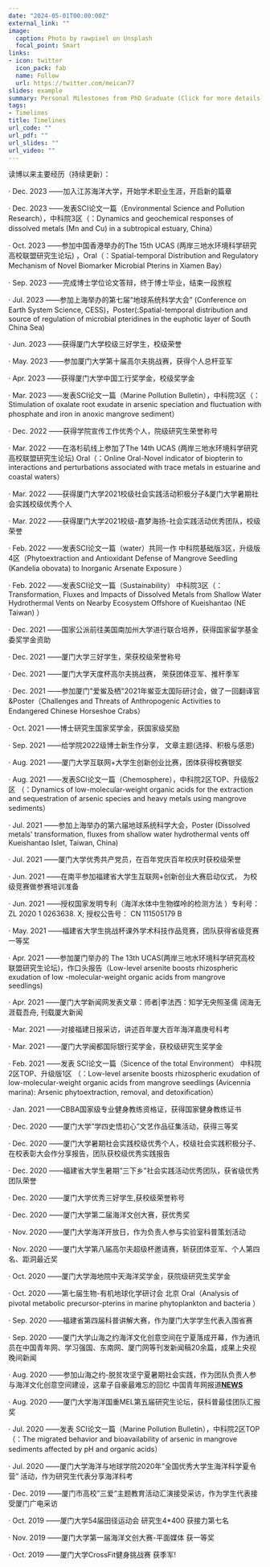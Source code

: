 ```yaml
---
date: "2024-05-01T00:00:00Z"
external_link: ""
image:
  caption: Photo by rawpixel on Unsplash
  focal_point: Smart
links:
- icon: twitter
  icon_pack: fab
  name: Follow
  url: https://twitter.com/meican77
slides: example
summary: Personal Milestones from PhD Graduate (Click for more details).
tags:
- Timelines
title: Timelines 
url_code: ""
url_pdf: ""
url_slides: ""
url_video: ""
---
```


读博以来主要经历（持续更新）：

· Dec. 2023	——加入江苏海洋大学，开始学术职业生涯，开启新的篇章

· Dec. 2023	——发表SCI论文一篇（Environmental Science and Pollution Research），中科院3区（：Dynamics and geochemical responses of dissolved metals (Mn and Cu) in a subtropical estuary, China）

· Oct. 2023	——参加中国香港举办的The 15th UCAS  (两岸三地水环境科学研究高校联盟研究生论坛)	，Oral（：Spatial-temporal Distribution and Regulatory Mechanism of Novel Biomarker Microbial Pterins in Xiamen Bay）

· Sep. 2023 ——完成博士学位论文答辩，终于博士毕业，结束一段旅程

· Jul. 2023	——参加上海举办的第七届“地球系统科学大会” (Conference on Earth System Science, CESS)，Poster(:Spatial-temporal distribution and source of regulation of microbial pteridines in the euphotic layer of South China Sea)

· Jun. 2023	——获得厦门大学校级三好学生，校级荣誉	

· May. 2023	——参加厦门大学第十届高尔夫挑战赛，获得个人总杆亚军

· Apr. 2023	——获得厦门大学中国工行奖学金，校级奖学金

· Mar. 2023	——发表SCI论文一篇（Marine Pollution Bulletin），中科院3区（：Stimulation of oxalate root exudate in arsenic speciation and fluctuation with phosphate and iron in anoxic mangrove sediment）

· Dec. 2022	——获得学院宣传工作优秀个人，院级研究生荣誉称号

· Mar. 2022	——在洛杉矶线上参加了The 14th UCAS  (两岸三地水环境科学研究高校联盟研究生论坛) Oral（：Online Oral-Novel indicator of biopterin to interactions and perturbations associated with trace metals in estuarine and coastal waters）

· Mar. 2022	——获得厦门大学2021校级社会实践活动积极分子&厦门大学暑期社会实践校级优秀个人

· Mar. 2022	——获得厦门大学2021校级-嘉梦海扬-社会实践活动优秀团队，校级荣誉

· Feb. 2022	——发表SCI论文一篇（water）共同一作	中科院基础版3区，升级版4区（Phytoextraction and Antioxidant Defense of Mangrove  Seedling (Kandelia obovata) to Inorganic Arsenate Exposure ）

· Feb. 2022	——发表SCI论文一篇（Sustainability）	中科院3区（：Transformation, Fluxes and Impacts of Dissolved Metals from Shallow Water Hydrothermal Vents on Nearby Ecosystem Offshore of Kueishantao (NE Taiwan) ）

· Dec. 2021	——国家公派前往美国南加州大学进行联合培养，获得国家留学基金委奖学金资助

· Dec. 2021	——厦门大学三好学生，荣获校级荣誉称号

· Dec. 2021 ——厦门大学天度杯高尔夫挑战赛，	荣获团体亚军、推杆季军

· Dec. 2021 ——参加厦门"爱鲎及栖"2021年鲎亚太国际研讨会，做了一回翻译官&Poster（Challenges and Threats of Anthropogenic Activities to Endangered Chinese Horseshoe Crabs）

· Oct. 2021	——博士研究生国家奖学金，获国家级奖励

· Sep. 2021	——给学院2022级博士新生作分享， 文章主题(选择、积极与感恩)

· Aug. 2021	——厦门大学互联网+大学生创新创业比赛，团体获得校赛银奖

· Aug. 2021	——发表SCI论文一篇（Chemosphere），中科院2区TOP、升级版2区 （﻿：Dynamics of low-molecular-weight organic acids for the extraction and sequestration of arsenic species and heavy metals using mangrove sediments）

· Jul. 2021	——参加上海举办的第六届地球系统科学大会，Poster (Dissolved metals' transformation, fluxes from shallow water hydrothermal vents off Kueishantao Islet, Taiwan, China)

· Jul. 2021	——厦门大学优秀共产党员，在百年党庆百年校庆时获校级荣誉

· Jun. 2021	——在南平参加福建省大学生互联网+创新创业大赛启动仪式，	为校级竞赛做参赛培训准备

· Jun. 2021	——授权国家发明专利（海洋水体中生物蝶呤的检测方法 ）专利号： ZL 2020 1 0263638. X; 授权公告号： CN 111505179 B 

· May. 2021	——福建省大学生挑战杯课外学术科技作品竞赛，团队获得省级竞赛一等奖

· Apr. 2021	——参加厦门举办的 The 13th UCAS(两岸三地水环境科学研究高校联盟研究生论坛)，作口头报告（Low-level arsenite boosts rhizospheric exudation of low -molecular-weight organic acids from mangrove seedlings)

· Apr. 2021	——厦门大学新闻网发表文章：师者|李法西：知学无央照圣儒 阔海无涯载吾舟,	刊载厦大新闻

· Mar. 2021	——对接福建日报采访，讲述百年厦大百年海洋嘉庚号科考

· Mar. 2021	——厦门大学闽都国际银行奖学金，获校级研究生奖学金

· Feb. 2021	——发表 SCI论文一篇（Sicence of the total Environment）	中科院2区TOP、升级版1区 （：﻿Low-level arsenite boosts rhizospheric exudation of low-molecular-weight organic acids from mangrove seedlings (Avicennia marina): Arsenic phytoextraction, removal, and detoxification）

· Jan. 2021	——CBBA国家级专业健身教练资格证，获得国家健身教练证书

· Dec. 2020	——厦门大学”学四史悟初心”文艺作品征集活动，获得三等奖

· Dec. 2020	——厦门大学暑期社会实践校级优秀个人，校级社会实践积极分子、在校表彰大会作分享报告，团队获校级优秀实践报告

· Dec. 2020	——福建省大学生暑期”三下乡”社会实践活动优秀团队，获省级优秀团队荣誉

· Dec. 2020	——厦门大学优秀三好学生,获校级荣誉称号

· Dec. 2020	——厦门大学第二届海洋文创大赛，获优秀奖

· Nov. 2020	——厦门大学海洋开放日，作为负责人参与实验室科普策划活动

· Nov. 2020 ——厦门大学第八届高尔夫超级杯邀请赛，斩获团体亚军、个人第四名、距洞最近奖

· Oct. 2020 ——厦门大学海地院中天海洋奖学金，获院级研究生奖学金

· Oct. 2020	﻿——第七届生物-有机地球化学研讨会	北京 Oral（Analysis of pivotal metabolic precursor-pterins in marine phytoplankton and bacteria ）

· Sep. 2020	——福建省第四届科普讲解大赛，作为厦门大学学生代表入围省赛

· Sep. 2020	——厦门大学山海之约海洋文化创意空间在宁夏落成开幕，作为通讯员在中国青年网、学习强国、东南网、厦门网等刊发新闻稿20余篇，成果上央视晚间新闻

· Aug. 2020	——参加山海之约-脱贫攻坚宁夏暑期社会实践，作为团队负责人参与海洋文化创意空间建设，这辈子自豪最难忘的回忆  中国青年网报道[**NEWS**](https://xiaoyuan.cycnet.com.cn/s?signature=AG6vDYbegoP2Owr90x84K3gWoTVgjG4jVBXQnmqNLEMRyzZ3lW&uid=2575815&phone_code=40eb87089a89268396a26f3db853969c&scid=659461&time=1600412070&app_version=(null)&sign=9145eb0430da0d997b3f5eaaf6347301#)

· Aug. 2020	——厦门大学海洋国重MEL第五届研究生论坛，获科普最佳团队汇报奖

· Jul. 2020	——发表 SCI论文一篇（Marine Pollution Bulletin），中科院2区TOP（：The migrated behavior and bioavailability of arsenic in mangrove sediments affected by pH and organic acids）

· Jul. 2020	——厦门大学海洋与地球学院2020年”全国优秀大学生海洋科学夏令营” 活动，作为研究生代表分享海洋科考

· Dec. 2019	——厦门市高校”三爱”主题教育活动汇演接受采访，作为学生代表接受厦门广电采访

· Oct. 2019	——厦门大学54届田径运动会	研究生4*400 获接力第七名

· Nov. 2019	——厦门大学第一届海洋文创大赛-平面媒体	获一等奖

· Oct. 2019	——厦门大学CrossFit健身挑战赛	获季军!
